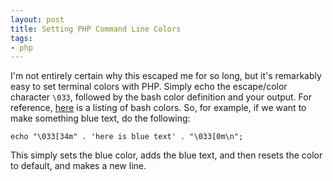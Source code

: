```yaml
---
layout: post
title: Setting PHP Command Line Colors
tags:
- php
---
```

I'm not entirely certain why this escaped me for so long, but it's remarkably easy to set terminal colors with PHP.  Simply echo the escape/color character `\033`, followed by the bash color definition and your output.  For reference, [here](https://wiki.archlinux.org/index.php/Color_Bash_Prompt) is a listing of bash colors.  So, for example, if we want to make something blue text, do the following:

```php?start_inline=1
echo "\033[34m" . 'here is blue text' . "\033[0m\n";
```

This simply sets the blue color, adds the blue text, and then resets the color to default, and makes a new line.
